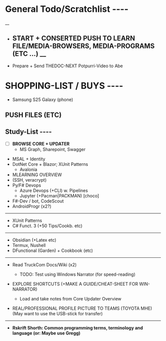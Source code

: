 # General Todo/Scratchlist ----
__

- ## **START + CONSERTED PUSH TO LEARN FILE/MEDIA-BROWSERS, MEDIA-PROGRAMS (ETC ...)**  __
- Prepare + Send THEDOC-NEXT Potpurri-Video to Abe

# SHOPPING-LIST / BUYS ----
- Samsung S25 Galaxy (phone)

## PUSH FILES (ETC)

## Study-List ----
- [ ] **BROWSE CORE + UPDATER**
  - MS Graph, Sharepoint,  Swagger
- MSAL + Identity
- DotNet Core + Blazor; XUnit Patterns
  - Avalonia
- MLEARNING OVERVIEW
- (SSH, veracrypt)
- Py/F# Devops
  - Azure Devops (+CLI) w. Pipelines
  - Jupyter (+Pacman|PACKMAN)  [choco]
- F#-Dev / bot, CodeScout
- AndroidProgr (x2?)
----
- XUnit Patterns
- C# Funct. 3 (+50 Tips/Cookb. etc)
----
  - Obsidian (+Latex etc)
- Termux,  Nushell
- DFunctional (Garden) + Cookbook (etc)
----

- Read TruckCom Docs/Wiki (x2)
  - TODO: Test using Windows Narrator (for speed-reading)
- EXPLORE SHORTCUTS (+MAKE A GUIDE/CHEAT-SHEET FOR WIN-NARRATOR)
 
  - Load and take notes from Core Updater Overview
- REAL/PROFESSIONAL PROFILE PICTURE TO TEAMS (TOYOTA MHE)
  (May want to use the USB-stick for transfer)
----
- **Rskrift Shorth: Common programming terms, terminology and language (or: Maybe use Gregg)**
